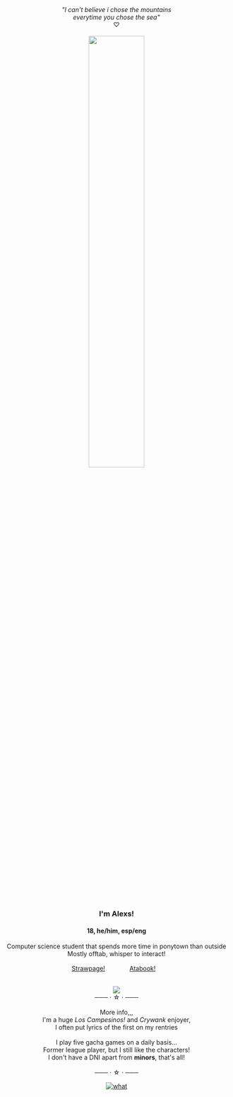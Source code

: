<div align="center">
  <i>"I can't believe i chose the mountains</i><br>
  <i>everytime you chose the sea"</i>
  <br>
  ♡
</div>
    <br>
<div align="center">
  <a href="https://open.spotify.com/track/2cKrIubvZPgBQ9F9mt3hw5?si=84299dfe1cd84ce8"><img width="50%" src="https://i.pinimg.com/originals/b8/4e/ef/b84eeffcdcface511c22a42609060018.gif" align="center"/></a><br>
</div>
<h3 align="center">I'm Alexs! </h3>
<h4 align="center">18, he/him, esp/eng </h4>
<div align="center">
  <p>
    Computer science student that spends more time in ponytown than outside<br>
    Mostly offtab, whisper to interact!<br>
<div align="center">
  <a href="https://unbrokenblade.straw.page/">Strawpage!</a>ㅤㅤㅤㅤ
  <a href="https://ayakashibakeneko.atabook.org/">Atabook!</a>ㅤ
</div>
  <br>
  
![](https://komarev.com/ghpvc/?username=lukai-hwei&label=visitors+++&color=2d2f59)
<br>
    ─── ⋅ ☆ ⋅ ───<br>
    <br>
    More info,,,<br>
    I'm a huge <i>Los Campesinos!</i> and <i>Crywank</i> enjoyer,<br> 
    I often put lyrics of the first on my rentries<br>
    <br>
    I play five gacha games on a daily basis...<br>
    Former league player, but I still like the characters!<br>
    I don't have a DNI apart from <b>minors</b>, that's all!<br>
    <br>
    ─── ⋅ ☆ ⋅ ───
  </p>
</div>
<div align="center">
  
  <a href="https://www.last.fm/user/trufflealexs"><img src="https://lastfm-recently-played.vercel.app/api?user=trufflealexs&footer_style=compact_stats&count=1&width=400&loved=true&header_style=none&bg_color=151B1C" alt="what">
</div>
